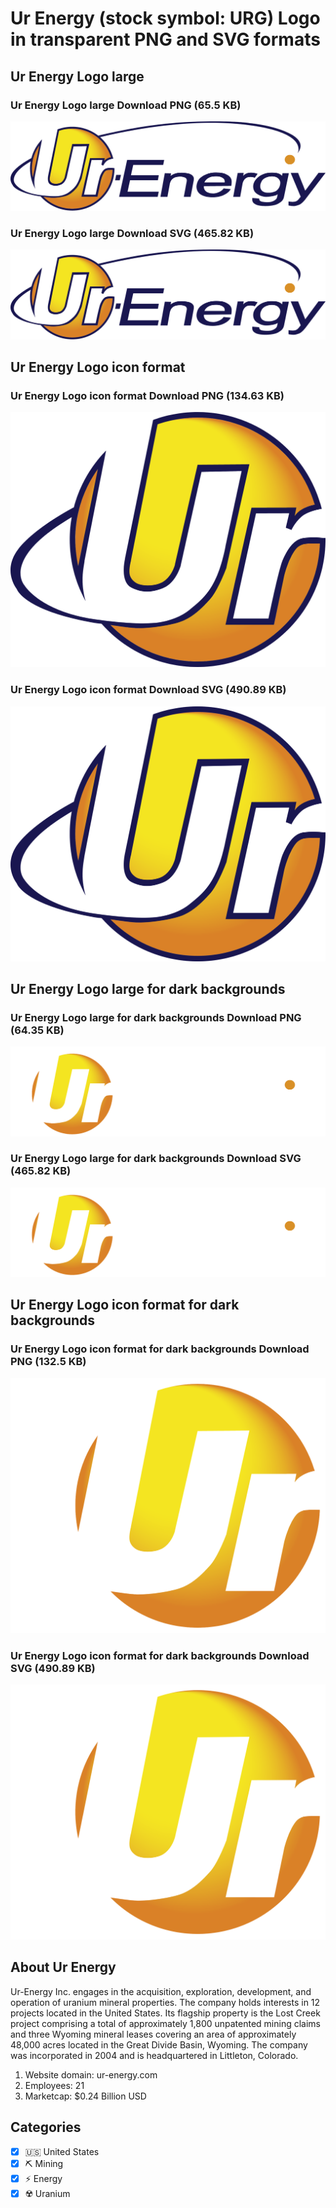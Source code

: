 # Ur Energy (stock symbol: URG) Logo in transparent PNG and SVG formats

## Ur Energy Logo large

### Ur Energy Logo large Download PNG (65.5 KB)

![Ur Energy Logo large Download PNG (65.5 KB)](/img/orig/URG_BIG-5a25aff0.png)

### Ur Energy Logo large Download SVG (465.82 KB)

![Ur Energy Logo large Download SVG (465.82 KB)](/img/orig/URG_BIG-36b315a8.svg)

## Ur Energy Logo icon format

### Ur Energy Logo icon format Download PNG (134.63 KB)

![Ur Energy Logo icon format Download PNG (134.63 KB)](/img/orig/URG-d2ecdf13.png)

### Ur Energy Logo icon format Download SVG (490.89 KB)

![Ur Energy Logo icon format Download SVG (490.89 KB)](/img/orig/URG-e3b89299.svg)

## Ur Energy Logo large for dark backgrounds

### Ur Energy Logo large for dark backgrounds Download PNG (64.35 KB)

![Ur Energy Logo large for dark backgrounds Download PNG (64.35 KB)](/img/orig/URG_BIG.D-bf0bdd6b.png)

### Ur Energy Logo large for dark backgrounds Download SVG (465.82 KB)

![Ur Energy Logo large for dark backgrounds Download SVG (465.82 KB)](/img/orig/URG_BIG.D-d78556e0.svg)

## Ur Energy Logo icon format for dark backgrounds

### Ur Energy Logo icon format for dark backgrounds Download PNG (132.5 KB)

![Ur Energy Logo icon format for dark backgrounds Download PNG (132.5 KB)](/img/orig/URG.D-8e61584d.png)

### Ur Energy Logo icon format for dark backgrounds Download SVG (490.89 KB)

![Ur Energy Logo icon format for dark backgrounds Download SVG (490.89 KB)](/img/orig/URG.D-a0e8ce3e.svg)

## About Ur Energy

Ur-Energy Inc. engages in the acquisition, exploration, development, and operation of uranium mineral properties. The company holds interests in 12 projects located in the United States. Its flagship property is the Lost Creek project comprising a total of approximately 1,800 unpatented mining claims and three Wyoming mineral leases covering an area of approximately 48,000 acres located in the Great Divide Basin, Wyoming. The company was incorporated in 2004 and is headquartered in Littleton, Colorado.

1. Website domain: ur-energy.com
2. Employees: 21
3. Marketcap: $0.24 Billion USD


## Categories
- [x] 🇺🇸 United States
- [x] ⛏️ Mining
- [x] ⚡ Energy
- [x] ☢️ Uranium
